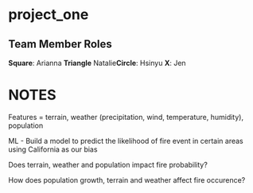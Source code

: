 # project_one 

## Team Member Roles
**Square**: Arianna
​**Triangle** Natalie
​**Circle**: Hsinyu
​**X**: Jen
​
# NOTES 

Features = terrain, weather (precipitation, wind, temperature, humidity), population

ML - Build a model to predict the likelihood of fire event in certain areas using California as our bias

Does terrain, weather and population impact fire probability?

How does population growth, terrain and weather affect fire occurence?



